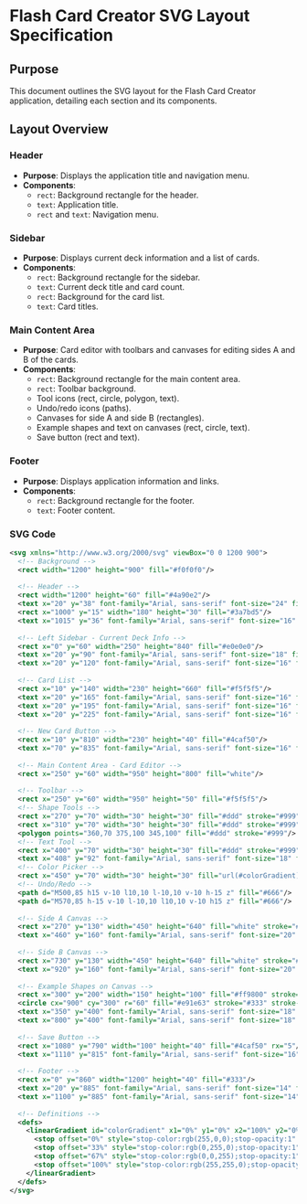 # Flash Card Creator SVG Layout Specification

## Purpose
This document outlines the SVG layout for the Flash Card Creator application, detailing each section and its components.

## Layout Overview

### Header
- **Purpose**: Displays the application title and navigation menu.
- **Components**:
  - `rect`: Background rectangle for the header.
  - `text`: Application title.
  - `rect` and `text`: Navigation menu.

### Sidebar
- **Purpose**: Displays current deck information and a list of cards.
- **Components**:
  - `rect`: Background rectangle for the sidebar.
  - `text`: Current deck title and card count.
  - `rect`: Background for the card list.
  - `text`: Card titles.

### Main Content Area
- **Purpose**: Card editor with toolbars and canvases for editing sides A and B of the cards.
- **Components**:
  - `rect`: Background rectangle for the main content area.
  - `rect`: Toolbar background.
  - Tool icons (rect, circle, polygon, text).
  - Undo/redo icons (paths).
  - Canvases for side A and side B (rectangles).
  - Example shapes and text on canvases (rect, circle, text).
  - Save button (rect and text).

### Footer
- **Purpose**: Displays application information and links.
- **Components**:
  - `rect`: Background rectangle for the footer.
  - `text`: Footer content.

### SVG Code
```svg
<svg xmlns="http://www.w3.org/2000/svg" viewBox="0 0 1200 900">
  <!-- Background -->
  <rect width="1200" height="900" fill="#f0f0f0"/>
  
  <!-- Header -->
  <rect width="1200" height="60" fill="#4a90e2"/>
  <text x="20" y="38" font-family="Arial, sans-serif" font-size="24" fill="white">Flash Card Creator</text>
  <rect x="1000" y="15" width="180" height="30" fill="#3a7bd5"/>
  <text x="1015" y="36" font-family="Arial, sans-serif" font-size="16" fill="white">Navigation Menu</text>
  
  <!-- Left Sidebar - Current Deck Info -->
  <rect x="0" y="60" width="250" height="840" fill="#e0e0e0"/>
  <text x="20" y="90" font-family="Arial, sans-serif" font-size="18" fill="#333">Current Deck: Physics</text>
  <text x="20" y="120" font-family="Arial, sans-serif" font-size="16" fill="#666">Cards: 15</text>
  
  <!-- Card List -->
  <rect x="10" y="140" width="230" height="660" fill="#f5f5f5"/>
  <text x="20" y="165" font-family="Arial, sans-serif" font-size="16" fill="#333">Card 1: Newton's First Law</text>
  <text x="20" y="195" font-family="Arial, sans-serif" font-size="16" fill="#333">Card 2: F = ma</text>
  <text x="20" y="225" font-family="Arial, sans-serif" font-size="16" fill="#333">Card 3: Energy Conservation</text>
  
  <!-- New Card Button -->
  <rect x="10" y="810" width="230" height="40" fill="#4caf50"/>
  <text x="70" y="835" font-family="Arial, sans-serif" font-size="16" fill="white">Create New Card</text>
  
  <!-- Main Content Area - Card Editor -->
  <rect x="250" y="60" width="950" height="800" fill="white"/>
  
  <!-- Toolbar -->
  <rect x="250" y="60" width="950" height="50" fill="#f5f5f5"/>
  <!-- Shape Tools -->
  <rect x="270" y="70" width="30" height="30" fill="#ddd" stroke="#999"/>
  <rect x="310" y="70" width="30" height="30" fill="#ddd" stroke="#999" rx="15"/>
  <polygon points="360,70 375,100 345,100" fill="#ddd" stroke="#999"/>
  <!-- Text Tool -->
  <rect x="400" y="70" width="30" height="30" fill="#ddd" stroke="#999"/>
  <text x="408" y="92" font-family="Arial, sans-serif" font-size="18" fill="#333">T</text>
  <!-- Color Picker -->
  <rect x="450" y="70" width="30" height="30" fill="url(#colorGradient)"/>
  <!-- Undo/Redo -->
  <path d="M500,85 h15 v-10 l10,10 l-10,10 v-10 h-15 z" fill="#666"/>
  <path d="M570,85 h-15 v-10 l-10,10 l10,10 v-10 h15 z" fill="#666"/>
  
  <!-- Side A Canvas -->
  <rect x="270" y="130" width="450" height="640" fill="white" stroke="#ccc" stroke-width="2"/>
  <text x="460" y="160" font-family="Arial, sans-serif" font-size="20" fill="#333">Side A</text>
  
  <!-- Side B Canvas -->
  <rect x="730" y="130" width="450" height="640" fill="white" stroke="#ccc" stroke-width="2"/>
  <text x="920" y="160" font-family="Arial, sans-serif" font-size="20" fill="#333">Side B</text>
  
  <!-- Example Shapes on Canvas -->
  <rect x="300" y="200" width="150" height="100" fill="#ff9800" stroke="#333" stroke-width="2"/>
  <circle cx="900" cy="300" r="60" fill="#e91e63" stroke="#333" stroke-width="2"/>
  <text x="350" y="400" font-family="Arial, sans-serif" font-size="18" fill="#333">Question</text>
  <text x="800" y="400" font-family="Arial, sans-serif" font-size="18" fill="#333">Answer</text>
  
  <!-- Save Button -->
  <rect x="1080" y="790" width="100" height="40" fill="#4caf50" rx="5"/>
  <text x="1110" y="815" font-family="Arial, sans-serif" font-size="16" fill="white">Save</text>
  
  <!-- Footer -->
  <rect x="0" y="860" width="1200" height="40" fill="#333"/>
  <text x="20" y="885" font-family="Arial, sans-serif" font-size="14" fill="white">App Information</text>
  <text x="1100" y="885" font-family="Arial, sans-serif" font-size="14" fill="white">Links</text>
  
  <!-- Definitions -->
  <defs>
    <linearGradient id="colorGradient" x1="0%" y1="0%" x2="100%" y2="0%">
      <stop offset="0%" style="stop-color:rgb(255,0,0);stop-opacity:1" />
      <stop offset="33%" style="stop-color:rgb(0,255,0);stop-opacity:1" />
      <stop offset="67%" style="stop-color:rgb(0,0,255);stop-opacity:1" />
      <stop offset="100%" style="stop-color:rgb(255,255,0);stop-opacity:1" />
    </linearGradient>
  </defs>
</svg>
